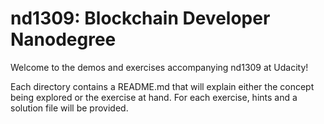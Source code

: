 # nd1309: Blockchain Developer Nanodegree

Welcome to the demos and exercises accompanying nd1309 at Udacity!

Each directory contains a README.md that will explain either the concept being explored or the exercise at hand. For each exercise, hints and a solution file will be provided.
